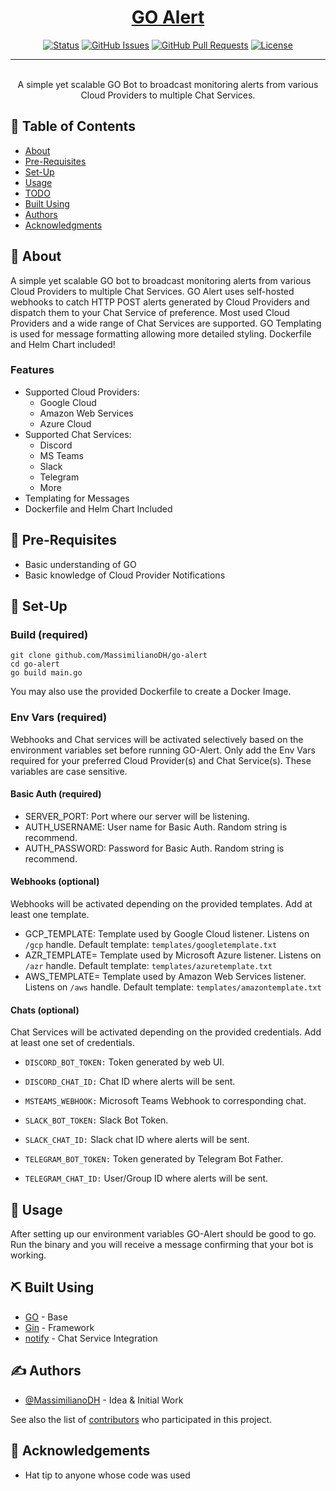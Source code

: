 <p align="center">
  <a href="" rel="noopener">
</p>

<h1 align="center">GO Alert</h1>

<div align="center">

  [![Status](https://img.shields.io/badge/status-active-success.svg)]() 
  [![GitHub Issues](https://img.shields.io/github/issues/MassimilianoDH/GO-alert.svg)](https://github.com/MassimilianoDH/GO-alert/issues)
  [![GitHub Pull Requests](https://img.shields.io/github/issues-pr/MassimilianoDH/GO-alert.svg)](https://github.com/MassimilianoDH/GO-alert/issues)
  [![License](https://img.shields.io/badge/license-MIT-blue.svg)](/LICENSE)

</div>

---

<p align="center"> 
    <br> A simple yet scalable GO Bot to broadcast monitoring alerts from various Cloud Providers to multiple Chat Services.
</p>

## 📝 Table of Contents
- [About](#about)
- [Pre-Requisites](#prerequisites)
- [Set-Up](#setup)
- [Usage](#usage)
- [TODO](../master/TODO.md)
- [Built Using](#built_using)
- [Authors](#authors)
- [Acknowledgments](#acknowledgement)

## 🧐 About <a name = "about"></a>
A simple yet scalable GO bot to broadcast monitoring alerts from various Cloud Providers to multiple Chat Services. GO Alert uses self-hosted webhooks to catch HTTP POST alerts generated by Cloud Providers and dispatch them to your Chat Service of preference. Most used Cloud Providers and a wide range of Chat Services are supported. GO Templating is used for message formatting allowing more detailed styling. Dockerfile and Helm Chart included!

### Features <a name = "features"></a>
- Supported Cloud Providers:
  - Google Cloud
  - Amazon Web Services
  - Azure Cloud
- Supported Chat Services:
  - Discord
  - MS Teams
  - Slack
  - Telegram
  - More
- Templating for Messages
- Dockerfile and Helm Chart Included

## 🏁 Pre-Requisites <a name = "prerequisites"></a>
- Basic understanding of GO
- Basic knowledge of Cloud Provider Notifications

## 🚀 Set-Up <a name = "setup"></a>

### Build (required) <a name = "build"></a>
 
```
git clone github.com/MassimilianoDH/go-alert
cd go-alert
go build main.go
```

You may also use the provided Dockerfile to create a Docker Image.

### Env Vars (required) <a name = "envvars"></a>

Webhooks and Chat services will be activated selectively based on the environment variables set before running GO-Alert. Only add the Env Vars required for your preferred Cloud Provider(s) and Chat Service(s). These variables are case sensitive. 

#### Basic Auth (required)

- SERVER_PORT: Port where our server will be listening.
- AUTH_USERNAME: User name for Basic Auth. Random string is recommend.
- AUTH_PASSWORD: Password for Basic Auth. Random string is recommend.

#### Webhooks (optional)

Webhooks will be activated depending on the provided templates. Add at least one template.

- GCP_TEMPLATE: Template used by Google Cloud listener. Listens on `/gcp` handle. Default template: `templates/googletemplate.txt`
- AZR_TEMPLATE= Template used by Microsoft Azure listener. Listens on `/azr` handle. Default template: `templates/azuretemplate.txt`
- AWS_TEMPLATE= Template used by Amazon Web Services listener. Listens on `/aws` handle. Default template: `templates/amazontemplate.txt`

#### Chats (optional)

Chat Services will be activated depending on the provided credentials. Add at least one set of credentials.

- `DISCORD_BOT_TOKEN:` Token generated by web UI.
- `DISCORD_CHAT_ID:` Chat ID where alerts will be sent.

- `MSTEAMS_WEBHOOK:` Microsoft Teams Webhook to corresponding chat.

- `SLACK_BOT_TOKEN:` Slack Bot Token.
- `SLACK_CHAT_ID:` Slack chat ID where alerts will be sent.

- `TELEGRAM_BOT_TOKEN:` Token generated by Telegram Bot Father.
- `TELEGRAM_CHAT_ID:` User/Group ID where alerts will be sent.

## 🎈 Usage <a name="usage"></a>

After setting up our environment variables GO-Alert should be good to go. Run the binary and you will receive a message confirming that your bot is working.

## ⛏️ Built Using <a name = "built_using"></a>
- [GO](https://GO.dev/) - Base
- [Gin](https://github.com/gin-GOnic/gin) - Framework
- [notify](https://github.com/nikoksr/notify) - Chat Service Integration

## ✍️ Authors <a name = "authors"></a>
- [@MassimilianoDH](https://github.com/MassimilianoDH) - Idea & Initial Work

See also the list of [contributors](https://github.com/MassimilianoDH/GO-alert/contributors) who participated in this project.

## 🎉 Acknowledgements <a name = "acknowledgement"></a>
- Hat tip to anyone whose code was used
